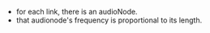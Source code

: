 - for each link, there is an audioNode.
- that audionode's frequency is proportional to its length.
